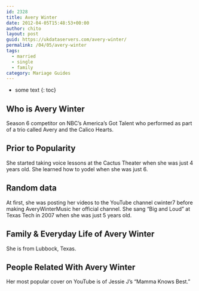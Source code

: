 ```yaml
---
id: 2328
title: Avery Winter
date: 2012-04-05T15:48:53+00:00
author: chito
layout: post
guid: https://ukdataservers.com/avery-winter/
permalink: /04/05/avery-winter  
tags:
  - married
  - single
  - family
category: Mariage Guides
---
```


* some text
{: toc}


## Who is  Avery Winter
                  
                  
                  
Season 6 competitor on NBC&#8217;s America&#8217;s Got Talent who performed as part of a trio called Avery and the Calico Hearts. 
                  
                
                
                
## Prior to Popularity 
                  
                  
                  
She started taking voice lessons at the Cactus Theater when she was just 4 years old. She learned how to yodel when she was just 6. 
                  
                
                
                
## Random data 
                  
                  
                  
At first, she was posting her videos to the YouTube channel cwinter7 before making AveryWinterMusic her official channel. She sang &#8220;Big and Loud&#8221; at Texas Tech in 2007 when she was just 5 years old. 
                  
                
                
                
## Family & Everyday Life of Avery Winter
                  
                  
                  
She is from Lubbock, Texas. 
                  
                
                
                
## People Related With  Avery Winter
                  
                  
                  
Her most popular cover on YouTube is of Jessie J&#8217;s &#8220;Mamma Knows Best.&#8221; 
                  
                
              
            
          
          
          
    
    
  
